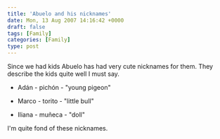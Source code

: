 ```yaml
---
title: 'Abuelo and his nicknames'
date: Mon, 13 Aug 2007 14:16:42 +0000
draft: false
tags: [Family]
categories: [Family]
type: post
---
```


Since we had kids Abuelo has had very cute nicknames for them. They describe the kids quite well I must say.

*   Adán - pichón - "young pigeon"

*   Marco - torito - "little bull"

*   Iliana - muñeca - "doll"

I'm quite fond of these nicknames.